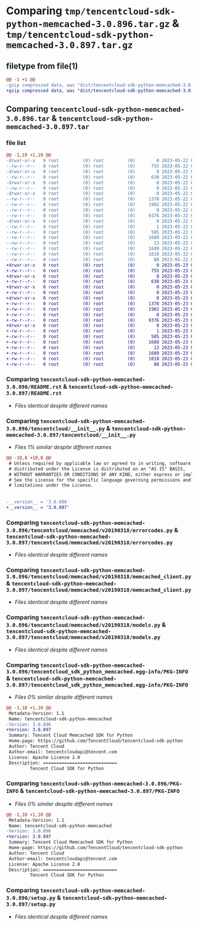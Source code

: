 # Comparing `tmp/tencentcloud-sdk-python-memcached-3.0.896.tar.gz` & `tmp/tencentcloud-sdk-python-memcached-3.0.897.tar.gz`

## filetype from file(1)

```diff
@@ -1 +1 @@
-gzip compressed data, was "dist/tencentcloud-sdk-python-memcached-3.0.896.tar", last modified: Mon May 22 00:27:28 2023, max compression
+gzip compressed data, was "dist/tencentcloud-sdk-python-memcached-3.0.897.tar", last modified: Tue May 23 02:26:35 2023, max compression
```

## Comparing `tencentcloud-sdk-python-memcached-3.0.896.tar` & `tencentcloud-sdk-python-memcached-3.0.897.tar`

### file list

```diff
@@ -1,19 +1,19 @@
-drwxr-xr-x   0 root         (0) root         (0)        0 2023-05-22 00:27:28.000000 tencentcloud-sdk-python-memcached-3.0.896/
--rw-r--r--   0 root         (0) root         (0)      755 2023-05-22 00:27:28.000000 tencentcloud-sdk-python-memcached-3.0.896/README.rst
-drwxr-xr-x   0 root         (0) root         (0)        0 2023-05-22 00:27:28.000000 tencentcloud-sdk-python-memcached-3.0.896/tencentcloud/
--rw-r--r--   0 root         (0) root         (0)      630 2023-05-22 00:27:28.000000 tencentcloud-sdk-python-memcached-3.0.896/tencentcloud/__init__.py
-drwxr-xr-x   0 root         (0) root         (0)        0 2023-05-22 00:27:28.000000 tencentcloud-sdk-python-memcached-3.0.896/tencentcloud/memcached/
--rw-r--r--   0 root         (0) root         (0)        0 2023-05-22 00:27:28.000000 tencentcloud-sdk-python-memcached-3.0.896/tencentcloud/memcached/__init__.py
-drwxr-xr-x   0 root         (0) root         (0)        0 2023-05-22 00:27:28.000000 tencentcloud-sdk-python-memcached-3.0.896/tencentcloud/memcached/v20190318/
--rw-r--r--   0 root         (0) root         (0)     1378 2023-05-22 00:27:28.000000 tencentcloud-sdk-python-memcached-3.0.896/tencentcloud/memcached/v20190318/errorcodes.py
--rw-r--r--   0 root         (0) root         (0)     1902 2023-05-22 00:27:28.000000 tencentcloud-sdk-python-memcached-3.0.896/tencentcloud/memcached/v20190318/memcached_client.py
--rw-r--r--   0 root         (0) root         (0)        0 2023-05-22 00:27:28.000000 tencentcloud-sdk-python-memcached-3.0.896/tencentcloud/memcached/v20190318/__init__.py
--rw-r--r--   0 root         (0) root         (0)     9376 2023-05-22 00:27:28.000000 tencentcloud-sdk-python-memcached-3.0.896/tencentcloud/memcached/v20190318/models.py
-drwxr-xr-x   0 root         (0) root         (0)        0 2023-05-22 00:27:28.000000 tencentcloud-sdk-python-memcached-3.0.896/tencentcloud_sdk_python_memcached.egg-info/
--rw-r--r--   0 root         (0) root         (0)        1 2023-05-22 00:27:28.000000 tencentcloud-sdk-python-memcached-3.0.896/tencentcloud_sdk_python_memcached.egg-info/dependency_links.txt
--rw-r--r--   0 root         (0) root         (0)      505 2023-05-22 00:27:28.000000 tencentcloud-sdk-python-memcached-3.0.896/tencentcloud_sdk_python_memcached.egg-info/SOURCES.txt
--rw-r--r--   0 root         (0) root         (0)     1689 2023-05-22 00:27:28.000000 tencentcloud-sdk-python-memcached-3.0.896/tencentcloud_sdk_python_memcached.egg-info/PKG-INFO
--rw-r--r--   0 root         (0) root         (0)       13 2023-05-22 00:27:28.000000 tencentcloud-sdk-python-memcached-3.0.896/tencentcloud_sdk_python_memcached.egg-info/top_level.txt
--rw-r--r--   0 root         (0) root         (0)     1689 2023-05-22 00:27:28.000000 tencentcloud-sdk-python-memcached-3.0.896/PKG-INFO
--rw-r--r--   0 root         (0) root         (0)     1018 2023-05-22 00:27:28.000000 tencentcloud-sdk-python-memcached-3.0.896/setup.py
--rw-r--r--   0 root         (0) root         (0)       88 2023-05-22 00:27:28.000000 tencentcloud-sdk-python-memcached-3.0.896/setup.cfg
+drwxr-xr-x   0 root         (0) root         (0)        0 2023-05-23 02:26:35.000000 tencentcloud-sdk-python-memcached-3.0.897/
+-rw-r--r--   0 root         (0) root         (0)      755 2023-05-23 02:26:35.000000 tencentcloud-sdk-python-memcached-3.0.897/README.rst
+drwxr-xr-x   0 root         (0) root         (0)        0 2023-05-23 02:26:35.000000 tencentcloud-sdk-python-memcached-3.0.897/tencentcloud/
+-rw-r--r--   0 root         (0) root         (0)      630 2023-05-23 02:26:35.000000 tencentcloud-sdk-python-memcached-3.0.897/tencentcloud/__init__.py
+drwxr-xr-x   0 root         (0) root         (0)        0 2023-05-23 02:26:35.000000 tencentcloud-sdk-python-memcached-3.0.897/tencentcloud/memcached/
+-rw-r--r--   0 root         (0) root         (0)        0 2023-05-23 02:26:35.000000 tencentcloud-sdk-python-memcached-3.0.897/tencentcloud/memcached/__init__.py
+drwxr-xr-x   0 root         (0) root         (0)        0 2023-05-23 02:26:35.000000 tencentcloud-sdk-python-memcached-3.0.897/tencentcloud/memcached/v20190318/
+-rw-r--r--   0 root         (0) root         (0)     1378 2023-05-23 02:26:35.000000 tencentcloud-sdk-python-memcached-3.0.897/tencentcloud/memcached/v20190318/errorcodes.py
+-rw-r--r--   0 root         (0) root         (0)     1902 2023-05-23 02:26:35.000000 tencentcloud-sdk-python-memcached-3.0.897/tencentcloud/memcached/v20190318/memcached_client.py
+-rw-r--r--   0 root         (0) root         (0)        0 2023-05-23 02:26:35.000000 tencentcloud-sdk-python-memcached-3.0.897/tencentcloud/memcached/v20190318/__init__.py
+-rw-r--r--   0 root         (0) root         (0)     9376 2023-05-23 02:26:35.000000 tencentcloud-sdk-python-memcached-3.0.897/tencentcloud/memcached/v20190318/models.py
+drwxr-xr-x   0 root         (0) root         (0)        0 2023-05-23 02:26:35.000000 tencentcloud-sdk-python-memcached-3.0.897/tencentcloud_sdk_python_memcached.egg-info/
+-rw-r--r--   0 root         (0) root         (0)        1 2023-05-23 02:26:35.000000 tencentcloud-sdk-python-memcached-3.0.897/tencentcloud_sdk_python_memcached.egg-info/dependency_links.txt
+-rw-r--r--   0 root         (0) root         (0)      505 2023-05-23 02:26:35.000000 tencentcloud-sdk-python-memcached-3.0.897/tencentcloud_sdk_python_memcached.egg-info/SOURCES.txt
+-rw-r--r--   0 root         (0) root         (0)     1689 2023-05-23 02:26:35.000000 tencentcloud-sdk-python-memcached-3.0.897/tencentcloud_sdk_python_memcached.egg-info/PKG-INFO
+-rw-r--r--   0 root         (0) root         (0)       13 2023-05-23 02:26:35.000000 tencentcloud-sdk-python-memcached-3.0.897/tencentcloud_sdk_python_memcached.egg-info/top_level.txt
+-rw-r--r--   0 root         (0) root         (0)     1689 2023-05-23 02:26:35.000000 tencentcloud-sdk-python-memcached-3.0.897/PKG-INFO
+-rw-r--r--   0 root         (0) root         (0)     1018 2023-05-23 02:26:35.000000 tencentcloud-sdk-python-memcached-3.0.897/setup.py
+-rw-r--r--   0 root         (0) root         (0)       88 2023-05-23 02:26:35.000000 tencentcloud-sdk-python-memcached-3.0.897/setup.cfg
```

### Comparing `tencentcloud-sdk-python-memcached-3.0.896/README.rst` & `tencentcloud-sdk-python-memcached-3.0.897/README.rst`

 * *Files identical despite different names*

### Comparing `tencentcloud-sdk-python-memcached-3.0.896/tencentcloud/__init__.py` & `tencentcloud-sdk-python-memcached-3.0.897/tencentcloud/__init__.py`

 * *Files 1% similar despite different names*

```diff
@@ -10,8 +10,8 @@
 # Unless required by applicable law or agreed to in writing, software
 # distributed under the License is distributed on an "AS IS" BASIS,
 # WITHOUT WARRANTIES OR CONDITIONS OF ANY KIND, either express or implied.
 # See the License for the specific language governing permissions and
 # limitations under the License.
 
 
-__version__ = '3.0.896'
+__version__ = '3.0.897'
```

### Comparing `tencentcloud-sdk-python-memcached-3.0.896/tencentcloud/memcached/v20190318/errorcodes.py` & `tencentcloud-sdk-python-memcached-3.0.897/tencentcloud/memcached/v20190318/errorcodes.py`

 * *Files identical despite different names*

### Comparing `tencentcloud-sdk-python-memcached-3.0.896/tencentcloud/memcached/v20190318/memcached_client.py` & `tencentcloud-sdk-python-memcached-3.0.897/tencentcloud/memcached/v20190318/memcached_client.py`

 * *Files identical despite different names*

### Comparing `tencentcloud-sdk-python-memcached-3.0.896/tencentcloud/memcached/v20190318/models.py` & `tencentcloud-sdk-python-memcached-3.0.897/tencentcloud/memcached/v20190318/models.py`

 * *Files identical despite different names*

### Comparing `tencentcloud-sdk-python-memcached-3.0.896/tencentcloud_sdk_python_memcached.egg-info/PKG-INFO` & `tencentcloud-sdk-python-memcached-3.0.897/tencentcloud_sdk_python_memcached.egg-info/PKG-INFO`

 * *Files 0% similar despite different names*

```diff
@@ -1,10 +1,10 @@
 Metadata-Version: 1.1
 Name: tencentcloud-sdk-python-memcached
-Version: 3.0.896
+Version: 3.0.897
 Summary: Tencent Cloud Memcached SDK for Python
 Home-page: https://github.com/TencentCloud/tencentcloud-sdk-python
 Author: Tencent Cloud
 Author-email: tencentcloudapi@tencent.com
 License: Apache License 2.0
 Description: ============================
         Tencent Cloud SDK for Python
```

### Comparing `tencentcloud-sdk-python-memcached-3.0.896/PKG-INFO` & `tencentcloud-sdk-python-memcached-3.0.897/PKG-INFO`

 * *Files 0% similar despite different names*

```diff
@@ -1,10 +1,10 @@
 Metadata-Version: 1.1
 Name: tencentcloud-sdk-python-memcached
-Version: 3.0.896
+Version: 3.0.897
 Summary: Tencent Cloud Memcached SDK for Python
 Home-page: https://github.com/TencentCloud/tencentcloud-sdk-python
 Author: Tencent Cloud
 Author-email: tencentcloudapi@tencent.com
 License: Apache License 2.0
 Description: ============================
         Tencent Cloud SDK for Python
```

### Comparing `tencentcloud-sdk-python-memcached-3.0.896/setup.py` & `tencentcloud-sdk-python-memcached-3.0.897/setup.py`

 * *Files identical despite different names*

